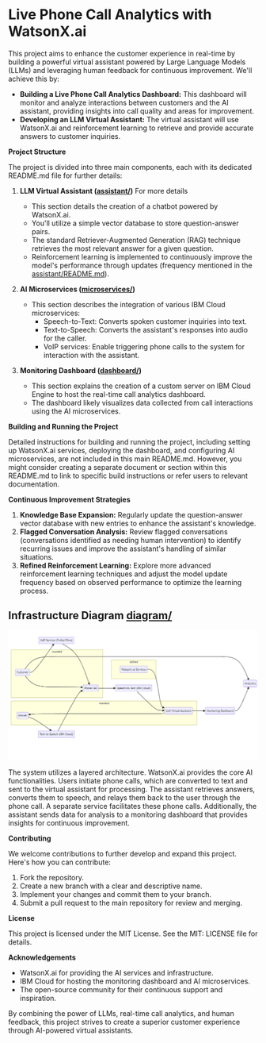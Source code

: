 # Live Phone Call Analytics with WatsonX.ai

This project aims to enhance the customer experience in real-time by building a powerful virtual assistant powered by Large Language Models (LLMs) and leveraging human feedback for continuous improvement. We'll achieve this by:

- **Building a Live Phone Call Analytics Dashboard:** This dashboard will monitor and analyze interactions between customers and the AI assistant, providing insights into call quality and areas for improvement.
- **Developing an LLM Virtual Assistant:** The virtual assistant will use WatsonX.ai and reinforcement learning to retrieve and provide accurate answers to customer inquiries.

**Project Structure**

The project is divided into three main components, each with its dedicated README.md file for further details:

1. **LLM Virtual Assistant ([assistant/](./assistant/README.md))** For more details  
    - This section details the creation of a chatbot powered by WatsonX.ai. 
    - You'll utilize a simple vector database to store question-answer pairs.
    - The standard Retriever-Augmented Generation (RAG) technique retrieves the most relevant answer for a given question.
    - Reinforcement learning is implemented to continuously improve the model's performance through updates (frequency mentioned in the [assistant/README.md](./assistant/README.md)).

2. **AI Microservices ([microservices/](./microservices/README.md))**
   - This section describes the integration of various IBM Cloud microservices:
      - Speech-to-Text: Converts spoken customer inquiries into text.
      - Text-to-Speech: Converts the assistant's responses into audio for the caller.
      - VoIP services: Enable triggering phone calls to the system for interaction with the assistant.

3. **Monitoring Dashboard ([dashboard/](./dashboard/README.md))**
   - This section explains the creation of a custom server on IBM Cloud Engine to host the real-time call analytics dashboard.
   - The dashboard likely visualizes data collected from call interactions using the AI microservices.


**Building and Running the Project**

Detailed instructions for building and running the project, including setting up WatsonX.ai services, deploying the dashboard, and configuring AI microservices, are not included in this main README.md.  However, you might consider creating a separate document or section within this README.md to link to specific build instructions or refer users to relevant documentation. 

**Continuous Improvement Strategies**

1. **Knowledge Base Expansion:** Regularly update the question-answer vector database with new entries to enhance the assistant's knowledge.
2. **Flagged Conversation Analysis:** Review flagged conversations (conversations identified as needing human intervention) to identify recurring issues and improve the assistant's handling of similar situations. 
3. **Refined Reinforcement Learning:** Explore more advanced reinforcement learning techniques and adjust the model update frequency based on observed performance to optimize the learning process.
## Infrastructure Diagram [diagram/](./assets/diagram.md)
[![](assets/2024-03-08-11-05-25.png)](./assets/diagram.md)

The system utilizes a layered architecture.  WatsonX.ai provides the core AI functionalities. Users initiate phone calls, which are converted to text and sent to the virtual assistant for processing. The assistant retrieves answers, converts them to speech, and relays them back to the user through the phone call. A separate service facilitates these phone calls. Additionally, the assistant sends data for analysis to a monitoring dashboard that provides insights for continuous improvement.


**Contributing**

We welcome contributions to further develop and expand this project. Here's how you can contribute:

1. Fork the repository.
2. Create a new branch with a clear and descriptive name.
3. Implement your changes and commit them to your branch.
4. Submit a pull request to the main repository for review and merging.

**License**

This project is licensed under the MIT License. See the MIT: LICENSE file for details.

**Acknowledgements**

- WatsonX.ai for providing the AI services and infrastructure.
- IBM Cloud for hosting the monitoring dashboard and AI microservices.
- The open-source community for their continuous support and inspiration.

By combining the power of LLMs, real-time call analytics, and human feedback, this project strives to create a superior customer experience through AI-powered virtual assistants.
